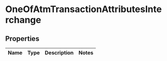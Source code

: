 # OneOfAtmTransactionAttributesInterchange

## Properties
Name | Type | Description | Notes
------------ | ------------- | ------------- | -------------
